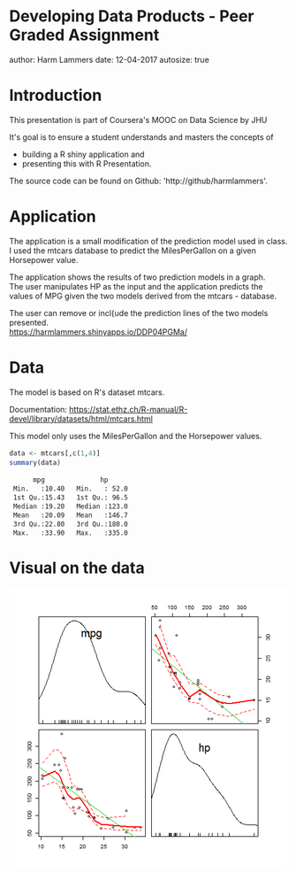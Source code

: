Developing Data Products - Peer Graded Assignment
========================================================
author: Harm Lammers
date: 12-04-2017
autosize: true

Introduction
========================================================

This presentation is part of Coursera's MOOC on Data Science by JHU

It's goal is to ensure a student understands and masters the concepts of 
- building a R shiny application and 
- presenting this with R Presentation.

The source code can be found on Github: 'http://github/harmlammers'.


Application
========================================================

The application is a small modification of the prediction model used in class.  
I used the mtcars database to predict the MilesPerGallon on a given Horsepower value.

The application shows the results of two prediction models in a graph.  
The user manipulates HP as the input and the application predicts the values of MPG given the two models derived from the mtcars - database.  
  
The user can remove or incl{ude the prediction lines of the two models presented.  
https://harmlammers.shinyapps.io/DDP04PGMa/


Data
========================================================
  
The model is based on R's dataset mtcars.  
  
Documentation: https://stat.ethz.ch/R-manual/R-devel/library/datasets/html/mtcars.html  
  
This model only uses the MilesPerGallon and the Horsepower values.  
  

```r
data <- mtcars[,c(1,4)] 
summary(data)
```

```
      mpg              hp       
 Min.   :10.40   Min.   : 52.0  
 1st Qu.:15.43   1st Qu.: 96.5  
 Median :19.20   Median :123.0  
 Mean   :20.09   Mean   :146.7  
 3rd Qu.:22.80   3rd Qu.:180.0  
 Max.   :33.90   Max.   :335.0  
```

Visual on the data
========================================================
  
![plot of chunk unnamed-chunk-2](DDP04PGMa-figure/unnamed-chunk-2-1.png)
